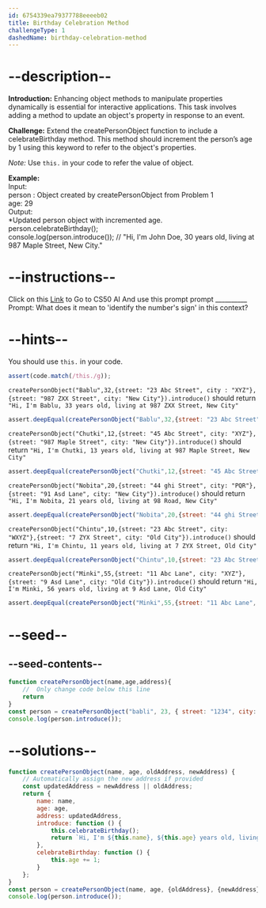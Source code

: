 ```yaml
---
id: 6754339ea79377788eeeeb02
title: Birthday Celebration Method
challengeType: 1
dashedName: birthday-celebration-method
---
```


# --description--

**Introduction:**
Enhancing object methods to manipulate properties dynamically is essential for interactive applications. This task involves adding a method to update an object's property in response to an event.
<br>

**Challenge:**
Extend the createPersonObject function to include a celebrateBirthday method. This method should increment the person’s age by 1 using this keyword to refer to the object's properties.

*Note:* 
Use `this.` in your code to refer the value of object.

**Example:**
<br>
Input:
<br>
person : Object created by createPersonObject from Problem 1
<br>
age: 29
<br>
Output:
<br>
*Updated person object with incremented age.
<br>
person.celebrateBirthday();
<br>
console.log(person.introduce()); // "Hi, I'm John Doe, 30 years old, living at 987 Maple Street, New City."


# --instructions--

Click on this <a href = "https://cs50.ai/chat">Link</a>  to Go to CS50 AI 
And use this prompt prompt __________
Prompt: What does it mean to 'identify the number's sign' in this context?

# --hints--

You should use `this.`  in your code.

```js
assert(code.match(/this./g));
```

`createPersonObject("Bablu",32,{street: "23 Abc Street", city : "XYZ"},{street: "987 ZXX Street", city: "New City"}).introduce()` should return `"Hi, I'm Bablu, 33 years old, living at 987 ZXX Street, New City"`

```js
assert.deepEqual(createPersonObject("Bablu",32,{street: "23 Abc Street", city : "XYZ"},{street: "987 ZXX Street", city: "New City"}).introduce(),"Hi, I'm Bablu, 33 years old, living at 987 ZXX Street, New City")
```

`createPersonObject("Chutki",12,{street: "45 Abc Street", city: "XYZ"},{street: "987 Maple Street", city: "New City"}).introduce()` should return `"Hi, I'm Chutki, 13 years old, living at 987 Maple Street, New City"`

```js
assert.deepEqual(createPersonObject("Chutki",12,{street: "45 Abc Street", city: "XYZ"},{street: "987 Maple Street", city: "New City"}).introduce(),"Hi, I'm Chutki, 13 years old, living at 987 Maple Street, New City")
```

`createPersonObject("Nobita",20,{street: "44 ghi Street", city: "PQR"},{street: "91 Asd Lane", city: "New City"}).introduce()` should return `"Hi, I'm Nobita, 21 years old, living at 98 Road, New City"`

```js
assert.deepEqual(createPersonObject("Nobita",20,{street: "44 ghi Street", city: "PQR"},{street: "98 Road", city: "New City"}).introduce(),"Hi, I'm Nobita, 21 years old, living at 98 Road, New City")
```

`createPersonObject("Chintu",10,{street: "23 Abc Street", city: "WXYZ"},{street: "7 ZYX Street", city: "Old City"}).introduce()` should return `"Hi, I'm Chintu, 11 years old, living at 7 ZYX Street, Old City"`

```js
assert.deepEqual(createPersonObject("Chintu",10,{street: "23 Abc Street", city: "WXYZ"},{street: "7 ZYX Street", city: "Old City"}).introduce(),"Hi, I'm Chintu, 11 years old, living at 7 ZYX Street, Old City")
```

`createPersonObject("Minki",55,{street: "11 Abc Lane", city: "XYZ"},{street: "9 Asd Lane", city: "Old City"}).introduce()` should return `"Hi, I'm Minki, 56 years old, living at 9 Asd Lane, Old City"`

```js
assert.deepEqual(createPersonObject("Minki",55,{street: "11 Abc Lane", city: "XYZ"},{street: "9 Asd Lane", city: "Old City"}).introduce(),"Hi, I'm Minki, 56 years old, living at 9 Asd Lane, Old City")
```

# --seed--
## --seed-contents--

```js
function createPersonObject(name,age,address){
	//  Only change code below this line
	return
}
const person = createPersonObject("babli", 23, { street: "1234", city: "delhi" }, { street: "987 Maple Street", city: "New City" }); // Change this line
console.log(person.introduce());
```

# --solutions--

```js
function createPersonObject(name, age, oldAddress, newAddress) { 
    // Automatically assign the new address if provided
    const updatedAddress = newAddress || oldAddress; 
    return { 
        name: name, 
        age: age, 
        address: updatedAddress, 
        introduce: function () { 
            this.celebrateBirthday();
            return `Hi, I'm ${this.name}, ${this.age} years old, living at ${this.address.street}, ${this.address.city}`; 
        },
        celebrateBirthday: function () {
            this.age += 1;
        }
    }; 
}
const person = createPersonObject(name, age, {oldAddress}, {newAddress});
console.log(person.introduce());
```
